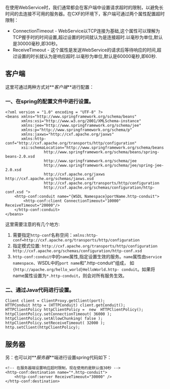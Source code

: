 在使用WebService时，我们通常都会在客户端中设置请求超时的限制，以避免长时间的去连接不可用的服务器。在CXF的环境下，客户端可通过两个属性配置超时限制：

- ConnectionTimeout - WebService以TCP连接为基础,这个属性可以理解为TCP握手时的时间设置,超过设置的时间就认为是连接超时.以毫秒为单位,默认是30000毫秒,即30秒。
- ReceiveTimeout - 这个属性是发送WebService的请求后等待响应的时间,超过设置的时长就认为是响应超时.以毫秒为单位,默认是60000毫秒,即60秒.

## 客户端
这里可通过两种方式对**_客户端_**进行配置：
###  一、在spring的配置文件中进行设置。

```
<?xml version = "1.0" encoding = "UTF-8" ?>
<beans xmlns="http://www.springframework.org/schema/beans"
       xmlns:xsi="http://www.w3.org/2001/XMLSchema-instance"
       xmlns:jee="http://www.springframework.org/schema/jee"
       xmlns:p="http://www.springframework.org/schema/p"
       xmlns:jaxws="http://cxf.apache.org/jaxws"
       xmlns:http-conf="http://cxf.apache.org/transports/http/configuration"
       xsi:schemaLocation="http://www.springframework.org/schema/beans    
                 http://www.springframework.org/schema/beans/spring-beans-2.0.xsd     
                 http://www.springframework.org/schema/jee    
                 http://www.springframework.org/schema/jee/spring-jee-2.0.xsd     
                 http://cxf.apache.org/jaxws http://cxf.apache.org/schemas/jaxws.xsd     
                 http://cxf.apache.org/transports/http/configuration    
                 http://cxf.apache.org/schemas/configuration/http-conf.xsd ">
    <http-conf:conduit name="{WSDL Namespace}portName.http-conduit">
        <http-conf:client ConnectionTimeout="10000" ReceiveTimeout="20000"/>
    </http-conf:conduit>
</beans>   
```
这里需要注意的有几个地方:  
1. 需要指定`http-conf`名称空间：`xmlns:http-conf=http://cxf.apache.org/transports/http/configuration`
2. 指定模式位置: `http://cxf.apache.org/transports/http/configuration http://cxf.apache.org/schemas/configuration/http-conf.xsd`
3. `http-conf:conduit`中的`name`属性,指定设置生效的服务。`name`属性由`service namespace`、WSDL中的`port name`和".http-conduit"组成，
    如`{http://apache.org/hello_world}HelloWorld.http- conduit`。如果将name属性设置为`*.http-conduit`，则会对所有服务生效。
### 二、通过Java代码进行设置。
```
Client client = ClientProxy.getClient(port);   
HTTPConduit http = (HTTPConduit) client.getConduit();   
HTTPClientPolicy httpClientPolicy =  new  HTTPClientPolicy();   
httpClientPolicy.setConnectionTimeout( 36000 );   
httpClientPolicy.setAllowChunking( false );   
httpClientPolicy.setReceiveTimeout( 32000 );   
http.setClient(httpClientPolicy);  
```

## 服务器
另：也可以对**_服务器_**端进行设置spring代码如下：
```
<!-- 在服务器端设置响应超时限制，现在使用的是默认值30秒 -->
<http-conf:destination name="*.http-conduit">
    <http-conf:server ReceiveTimeout="30000" />
</http-conf:destination> 
```
